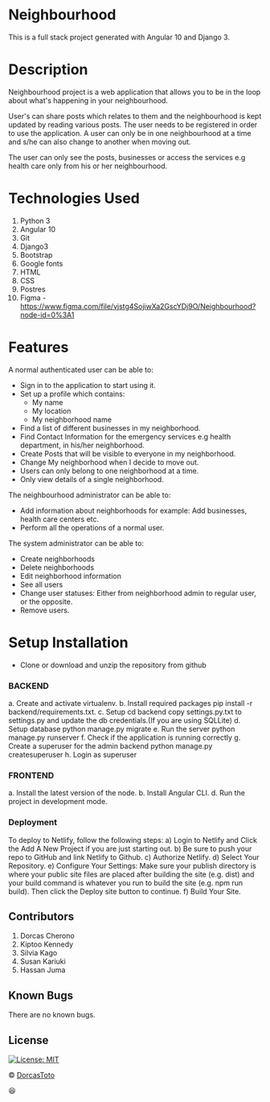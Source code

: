 # Neighbourhood

This is a full stack project generated with Angular 10 and Django 3.

# Description

Neighbourhood project is a web application that allows you to be in the loop about what's happening in your neighbourhood.

User's can share posts which relates to them and the neighbourhood is kept updated by reading various posts. The user needs to be registered in order to use the application. A user can only be in one neighbourhood at a time and s/he can also change to another when moving out. 

The user can only see the posts, businesses or access the services e.g health care only from his or her neighbourhood. 

# Technologies Used

1. Python 3
2. Angular 10
2. Git
3. Django3
4. Bootstrap
5. Google fonts
6. HTML
7. CSS
8. Postres
9. Figma - https://www.figma.com/file/vjstg4SojiwXa2GscYDj9O/Neighbourhood?node-id=0%3A1

# Features

A normal authenticated user can be able to:
* Sign in to the application to start using it.
* Set up a profile which contains:
    - My name 
    - My location 
    - My neighborhood name 
* Find a list of different businesses in my neighborhood.
* Find Contact Information for the emergency services e.g health department, in his/her 
    neighborhood.
* Create Posts that will be visible to everyone in my neighborhood.
* Change My neighborhood when I decide to move out.
* Users can only belong to one neighborhood at a time.
* Only view details of a single neighborhood.

The neighbourhood administrator can be able to:
*  Add information about neighborhoods for example: Add businesses, health care centers etc.
* Perform all the operations of a normal user.

The system administrator can be able to:
* Create neighborhoods
* Delete neighborhoods 
* Edit neighborhood information
* See all users
* Change user statuses: Either from neighborhood admin to regular user, or the opposite.
* Remove users.

# Setup Installation

- Clone or download and unzip the repository from github 

### BACKEND

a. Create and activate virtualenv.
b. Install required packages
pip install -r backend/requirements.txt.
c. Setup
cd backend copy settings.py.txt to settings.py and update the db credentials.(If you are using SQLLite)
d. Setup database
python manage.py migrate
e. Run the server
python manage.py runserver
f. Check if the application is running correctly
g. Create a superuser for the admin backend
python manage.py createsuperuser
h. Login as superuser

### FRONTEND

a. Install the latest version of the node.
b. Install Angular CLI.
d. Run the project in development mode.

### Deployment

To deploy to Netlify, follow the following steps:
    a) Login to Netlify and Click the Add A New Project if you are just starting out.
    b) Be sure to push your repo to GitHub and link Netlify to Github.
    c) Authorize Netlify.
    d) Select Your Repository.
    e) Configure Your Settings: Make sure your publish directory is where your public site files are placed after building the site (e.g. dist) and your build command is whatever you run to build the site (e.g. npm run build). Then click the Deploy site button to continue.
    f) Build Your Site. 

## Contributors
1. Dorcas Cherono
2. Kiptoo Kennedy
3. Silvia Kago
4. Susan Kariuki
5. Hassan Juma

## Known Bugs
There are no known bugs.

## License

[![License: MIT](https://img.shields.io/badge/License-MIT-yellow.svg)](https://github.com/DorcasToto/Neighborhood-Frontend/blob/master/LICENSE)

© [DorcasToto](https://github.com/DorcasToto)

:satisfied: